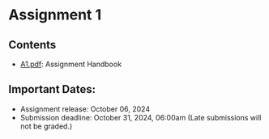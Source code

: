 # Assignment 1

## Contents
- [A1.pdf](A1.pdf): Assignment Handbook

## Important Dates:
- Assignment release: October 06, 2024
- Submission deadline: October 31, 2024, 06:00am (Late submissions will not be graded.)
